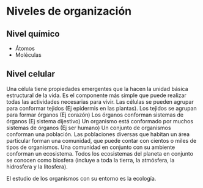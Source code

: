 # Niveles de organización

## Nivel químico
- Átomos
- Moléculas

## Nivel celular
Una célula tiene propiedades emergentes que la hacen la unidad básica estructural de la vida. Es el componente más simple que puede realizar todas las actividades necesarias para vivir.
Las células se pueden agrupar para conformar tejidos (Ej epidermis en las plantas).
Los tejidos se agrupan para formar órganos (Ej corazón)
Los órganos conforman sistemas de órganos (Ej sistema dijestivo)
Un organismo está conformado por muchos sistemas de órganos (Ej ser humano)
Un conjunto de organismos conforman una población.
Las poblaciones diversas que habitan un área particular forman una comunidad, que puede contar con cientos o miles de tipos de organismos.
Una comunidad en conjunto con su ambiente conforman un ecosistema.
Todos los ecosistemas del planeta en conjunto se conocen como biosfera (incluye a toda la tierra, la atmósfera, la hidrosfera y la litosfera).

El estudio de los organismos con su entorno es la ecología.
